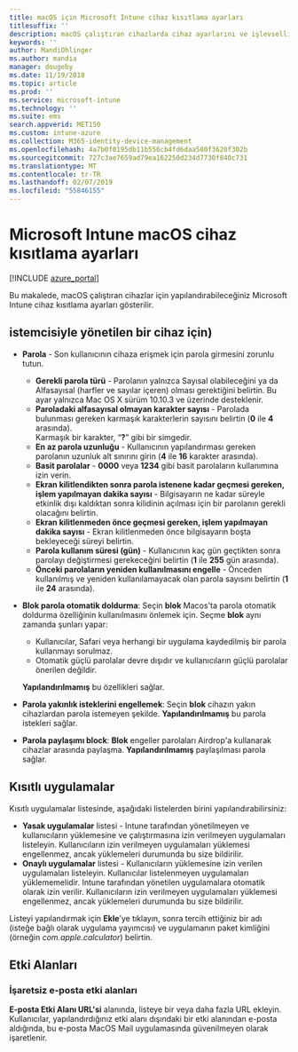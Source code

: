 ```yaml
---
title: macOS için Microsoft Intune cihaz kısıtlama ayarları
titlesuffix: ''
description: macOS çalıştıran cihazlarda cihaz ayarlarını ve işlevselliğini denetlemek için kullanabileceğiniz Intune ayarlarını öğrenin.
keywords: ''
author: MandiOhlinger
ms.author: mandia
manager: dougeby
ms.date: 11/19/2018
ms.topic: article
ms.prod: ''
ms.service: microsoft-intune
ms.technology: ''
ms.suite: ems
search.appverid: MET150
ms.custom: intune-azure
ms.collection: M365-identity-device-management
ms.openlocfilehash: 4a7b0f0195db11b556cb4fd6daa580f3620f302b
ms.sourcegitcommit: 727c3ae7659ad79ea162250d234d7730f840c731
ms.translationtype: MT
ms.contentlocale: tr-TR
ms.lasthandoff: 02/07/2019
ms.locfileid: "55846155"
---
```

# <a name="microsoft-intune-macos-device-restriction-settings"></a>Microsoft Intune macOS cihaz kısıtlama ayarları

[!INCLUDE [azure_portal](./includes/azure_portal.md)]

Bu makalede, macOS çalıştıran cihazlar için yapılandırabileceğiniz Microsoft Intune cihaz kısıtlama ayarları gösterilir.

## <a name="password"></a>istemcisiyle yönetilen bir cihaz için)
- **Parola** - Son kullanıcının cihaza erişmek için parola girmesini zorunlu tutun.
  - **Gerekli parola türü** - Parolanın yalnızca Sayısal olabileceğini ya da Alfasayısal (harfler ve sayılar içeren) olması gerektiğini belirtin. Bu ayar yalnızca Mac OS X sürüm 10.10.3 ve üzerinde desteklenir.
  - **Paroladaki alfasayısal olmayan karakter sayısı** - Parolada bulunması gereken karmaşık karakterlerin sayısını belirtin (**0** ile **4** arasında).<br>Karmaşık bir karakter, “**?**” gibi bir simgedir.
  - **En az parola uzunluğu** - Kullanıcının yapılandırması gereken parolanın uzunluk alt sınırını girin (**4** ile **16** karakter arasında).
  - **Basit parolalar** - **0000** veya **1234** gibi basit parolaların kullanımına izin verin.
  - **Ekran kilitlendikten sonra parola istenene kadar geçmesi gereken, işlem yapılmayan dakika sayısı** - Bilgisayarın ne kadar süreyle etkinlik dışı kaldıktan sonra kilidinin açılması için bir parolanın gerekli olacağını belirtin.
  - **Ekran kilitlenmeden önce geçmesi gereken, işlem yapılmayan dakika sayısı** - Ekran kilitlenmeden önce bilgisayarın boşta bekleyeceği süreyi belirtin.
  - **Parola kullanım süresi (gün)** - Kullanıcının kaç gün geçtikten sonra parolayı değiştirmesi gerekeceğini belirtin (**1** ile **255** gün arasında).
  - **Önceki parolaların yeniden kullanılmasını engelle** - Önceden kullanılmış ve yeniden kullanılamayacak olan parola sayısını belirtin (**1** ile **24** arasında).

- **Blok parola otomatik doldurma**: Seçin **blok** Macos'ta parola otomatik doldurma özelliğinin kullanılmasını önlemek için. Seçme **blok** aynı zamanda şunları yapar:

  - Kullanıcılar, Safari veya herhangi bir uygulama kaydedilmiş bir parola kullanmayı sorulmaz.
  - Otomatik güçlü parolalar devre dışıdır ve kullanıcıların güçlü parolalar önerilen değildir.

  **Yapılandırılmamış** bu özellikleri sağlar.

- **Parola yakınlık isteklerini engellemek**: Seçin **blok** cihazın yakın cihazlardan parola istemeyen şekilde. **Yapılandırılmamış** bu parola istekleri sağlar.

- **Parola paylaşımı block**: **Blok** engeller parolaları Airdrop'a kullanarak cihazlar arasında paylaşma. **Yapılandırılmamış** paylaşılması parola sağlar.


## <a name="restricted-apps"></a>Kısıtlı uygulamalar

Kısıtlı uygulamalar listesinde, aşağıdaki listelerden birini yapılandırabilirsiniz:

- **Yasak uygulamalar** listesi - Intune tarafından yönetilmeyen ve kullanıcıların yüklemesine ve çalıştırmasına izin verilmeyen uygulamaları listeleyin. Kullanıcıların izin verilmeyen uygulamaları yüklemesi engellenmez, ancak yüklemeleri durumunda bu size bildirilir.
- **Onaylı uygulamalar** listesi - Kullanıcıların yüklemesine izin verilen uygulamaları listeleyin. Kullanıcılar listelenmeyen uygulamaları yüklememelidir. Intune tarafından yönetilen uygulamalara otomatik olarak izin verilir. Kullanıcıların izin verilmeyen uygulamaları yüklemesi engellenmez, ancak yüklemeleri durumunda bu size bildirilir.

Listeyi yapılandırmak için **Ekle**’ye tıklayın, sonra tercih ettiğiniz bir adı (isteğe bağlı olarak uygulama yayımcısı) ve uygulamanın paket kimliğini (örneğin *com.apple.calculator*) belirtin.

## <a name="domains"></a>Etki Alanları

### <a name="unmarked-email-domains"></a>İşaretsiz e-posta etki alanları

**E-posta Etki Alanı URL'si** alanında, listeye bir veya daha fazla URL ekleyin. Kullanıcılar, yapılandırdığınız etki alanı dışındaki bir etki alanından e-posta aldığında, bu e-posta MacOS Mail uygulamasında güvenilmeyen olarak işaretlenir.

